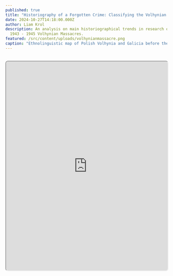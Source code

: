 ```yaml
---
published: true
title: "Historiography of a Forgotten Crime: Classifying the Volhynian Massacres"
date: 2024-10-27T14:18:00.000Z
author: Liam Krol
description: An analysis on main historiographical trends in research of the
  1943 - 1945 Volhynian Massacres.
featured: /src/content/uploads/volhynianmassacre.png
caption: "Ethnolinguistic map of Polish Volhynia and Galicia before the Second World War."
---
```


<br />
<iframe
   title="An analysis on main historiographical trends in research of the
  1943 - 1945 Volhynian Massacres."
   src="https://drive.google.com/file/d/1lMfQINJSOJWa1yJZIpe3IwTELBxH59Nm/preview"
   style="width: 100%;
  height: auto;
  aspect-ratio: 8.5 / 11;
  border-radius: 0.5rem;"
  ></iframe>
